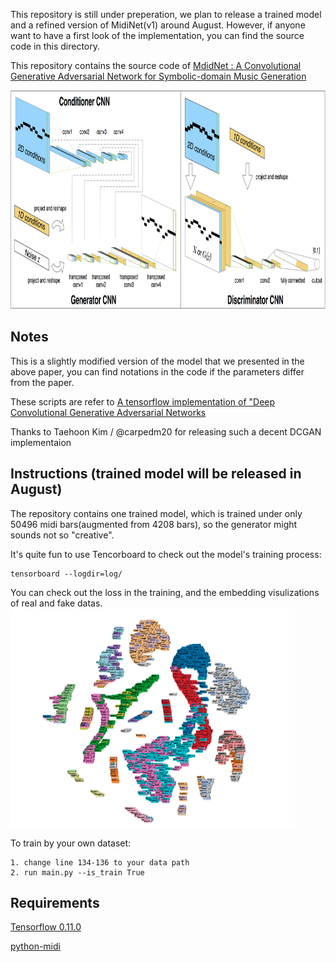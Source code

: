 This repository is still under preperation, we plan to release a trained model and a refined version of MidiNet(v1) around August. However, if anyone want to have a first look of the implementation, you can find the source code in this directory.

This repository contains the source code of [MdidNet : A Convolutional Generative Adversarial Network for Symbolic-domain Music Generation](https://arxiv.org/abs/1703.10847)

<img src="network_structure.png" height="350">

## Notes

This is a slightly modified version of the model that we presented in the above paper, you can find notations in the code if the parameters differ from the paper.

These scripts are refer to [A tensorflow implementation of "Deep Convolutional Generative Adversarial Networks](https://github.com/carpedm20/DCGAN-tensorflow)

Thanks to Taehoon Kim / @carpedm20 for releasing such a decent DCGAN implementaion

## Instructions (trained model will be released in August)

The repository contains one trained model, which is  trained under only 50496 midi bars(augmented from 4208 bars), so the generator might sounds not so "creative".

It's quite fun to use Tencorboard to check out the model's training process: 
```
tensorboard --logdir=log/
```
You can check out the loss in the training, and the embedding visulizations of real and fake datas.
<img src="embedding.png" height="350">

To train by your own dataset:
```
1. change line 134-136 to your data path
2. run main.py --is_train True
```
## Requirements
[Tensorflow 0.11.0](https://github.com/tensorflow/tensorflow/tree/r0.11)

[python-midi](https://github.com/vishnubob/python-midi)
